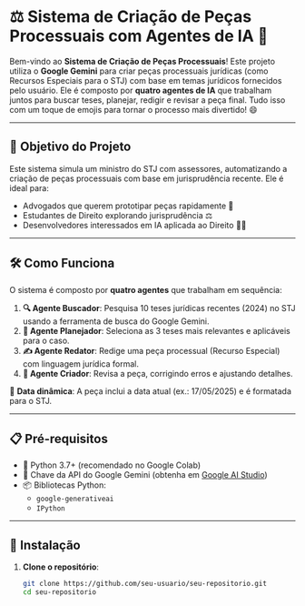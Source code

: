 # ⚖️ Sistema de Criação de Peças Processuais com Agentes de IA 🚀

Bem-vindo ao **Sistema de Criação de Peças Processuais**! Este projeto utiliza o **Google Gemini** para criar peças processuais jurídicas (como Recursos Especiais para o STJ) com base em temas jurídicos fornecidos pelo usuário. Ele é composto por **quatro agentes de IA** que trabalham juntos para buscar teses, planejar, redigir e revisar a peça final. Tudo isso com um toque de emojis para tornar o processo mais divertido! 😄

---

## 🎯 Objetivo do Projeto

Este sistema simula um ministro do STJ com assessores, automatizando a criação de peças processuais com base em jurisprudência recente. Ele é ideal para:
- Advogados que querem prototipar peças rapidamente 📜
- Estudantes de Direito explorando jurisprudência ⚖️
- Desenvolvedores interessados em IA aplicada ao Direito 🧑‍💻

---

## 🛠️ Como Funciona

O sistema é composto por **quatro agentes** que trabalham em sequência:

1. **🔍 Agente Buscador**: Pesquisa 10 teses jurídicas recentes (2024) no STJ usando a ferramenta de busca do Google Gemini.
2. **🧠 Agente Planejador**: Seleciona as 3 teses mais relevantes e aplicáveis para o caso.
3. **✍️ Agente Redator**: Redige uma peça processual (Recurso Especial) com linguagem jurídica formal.
4. **🔎 Agente Criador**: Revisa a peça, corrigindo erros e ajustando detalhes.

📅 **Data dinâmica**: A peça inclui a data atual (ex.: 17/05/2025) e é formatada para o STJ.

---

## 📋 Pré-requisitos

- 🐍 Python 3.7+ (recomendado no Google Colab)
- 🔑 Chave da API do Google Gemini (obtenha em [Google AI Studio](https://aistudio.google.com/))
- 📦 Bibliotecas Python:
  - `google-generativeai`
  - `IPython`

---

## 🚀 Instalação

1. **Clone o repositório**:
   ```bash
   git clone https://github.com/seu-usuario/seu-repositorio.git
   cd seu-repositorio
